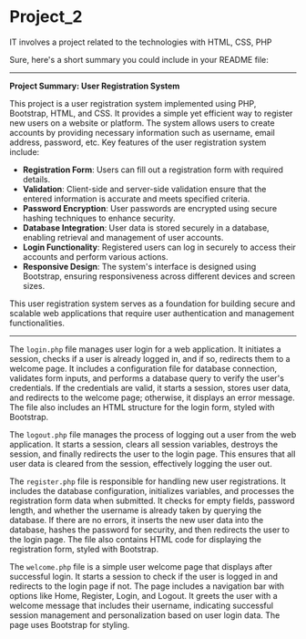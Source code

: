 # Project_2
IT involves a project related to the technologies with HTML, CSS, PHP


Sure, here's a short summary you could include in your README file:

---

**Project Summary: User Registration System**

This project is a user registration system implemented using PHP, Bootstrap, HTML, and CSS. It provides a simple yet efficient way to register new users on a website or platform. The system allows users to create accounts by providing necessary information such as username, email address, password, etc. Key features of the user registration system include:

- **Registration Form**: Users can fill out a registration form with required details.
- **Validation**: Client-side and server-side validation ensure that the entered information is accurate and meets specified criteria.
- **Password Encryption**: User passwords are encrypted using secure hashing techniques to enhance security.
- **Database Integration**: User data is stored securely in a database, enabling retrieval and management of user accounts.
- **Login Functionality**: Registered users can log in securely to access their accounts and perform various actions.
- **Responsive Design**: The system's interface is designed using Bootstrap, ensuring responsiveness across different devices and screen sizes.

This user registration system serves as a foundation for building secure and scalable web applications that require user authentication and management functionalities.

---

The `login.php` file manages user login for a web application. It initiates a session, checks if a user is already logged in, and if so, redirects them to a welcome page. It includes a configuration file for database connection, validates form inputs, and performs a database query to verify the user's credentials. If the credentials are valid, it starts a session, stores user data, and redirects to the welcome page; otherwise, it displays an error message. The file also includes an HTML structure for the login form, styled with Bootstrap.

The `logout.php` file manages the process of logging out a user from the web application. It starts a session, clears all session variables, destroys the session, and finally redirects the user to the login page. This ensures that all user data is cleared from the session, effectively logging the user out.

The `register.php` file is responsible for handling new user registrations. It includes the database configuration, initializes variables, and processes the registration form data when submitted. It checks for empty fields, password length, and whether the username is already taken by querying the database. If there are no errors, it inserts the new user data into the database, hashes the password for security, and then redirects the user to the login page. The file also contains HTML code for displaying the registration form, styled with Bootstrap.

The `welcome.php` file is a simple user welcome page that displays after successful login. It starts a session to check if the user is logged in and redirects to the login page if not. The page includes a navigation bar with options like Home, Register, Login, and Logout. It greets the user with a welcome message that includes their username, indicating successful session management and personalization based on user login data. The page uses Bootstrap for styling.
